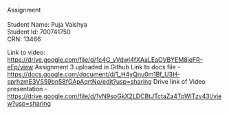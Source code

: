 Assignment
<br/>
<br/>
Student Name: Puja Vaishya<br/>
Student Id: 700741750<br/>
CRN: 13466<br/>

Link to video: https://drive.google.com/file/d/1c4G_vVdwI4fXAaLEaOVBYEM8jeFR-eFp/view
Assignment 3 uploaded in Github 
Link to docs file - https://docs.google.com/document/d/1_H4yQnu0m1Bf_U3H-sprhzmE3VS59bn58fGApAqrtNo/edit?usp=sharing
Drive link of Video presentation - https://drive.google.com/file/d/1yN9soGkX2LDCBtJTctaZa4TpWiTzv43i/view?usp=sharing

